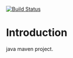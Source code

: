 [![Build Status](https://travis-ci.org/Tailp/travisplay.png)](https://travis-ci.org/Tailp/travisplay)
# Introduction 
java maven project.  
